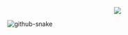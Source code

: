 <p align="center">
  <img src="https://capsule-render.vercel.app/api?type=waving&height=250&color=gradient&text=Joao%20Victor&section=header&reversal=false&textBg=false&fontColor=ffff&fontAlignY=30"/>
</p>

<picture>
  <source media="(prefers-color-scheme: dark)" srcset="https://raw.githubusercontent.com/YOUR_USERNAME/JoaoVictorCoder/output/dist/github-snake-dark.svg" />
  <source media="(prefers-color-scheme: light)" srcset="https://raw.githubusercontent.com/YOUR_USERNAME/JoaoVictorCoder/output/dist/github-snake.svg" />
  <img alt="github-snake" src="https://raw.githubusercontent.com/YOUR_USERNAME/YOUR_REPOSITORY/output/dist/github-snake.svg" />
</picture>
